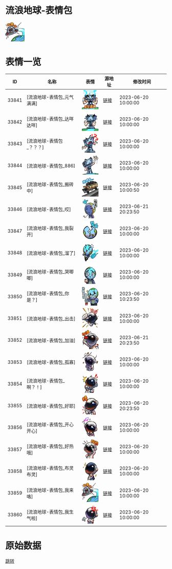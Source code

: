# 流浪地球-表情包

<img src="./cover.png" height="60" alt="cover" />

# 表情一览

|ID|名称|表情|源地址|修改时间|
|----|----|----|----|----|
|33841|[流浪地球-表情包_元气满满]|<img src="./pic/033841_%5B流浪地球-表情包_元气满满%5D.png" height="60" alt="元气满满"/>|[链接](https://i0.hdslb.com/bfs/garb/2d39983191ba952fc1fec511f41805f8edd347df.png)|2023-06-20 10:00:00|
|33842|[流浪地球-表情包_达咩达咩]|<img src="./pic/033842_%5B流浪地球-表情包_达咩达咩%5D.png" height="60" alt="达咩达咩"/>|[链接](https://i0.hdslb.com/bfs/garb/5f11324c57fafd4418b373b49a28e4fb2c27ce9c.png)|2023-06-20 10:00:00|
|33843|[流浪地球-表情包_？？？]|<img src="./pic/033843_%5B流浪地球-表情包_？？？%5D.png" height="60" alt="？？？"/>|[链接](https://i0.hdslb.com/bfs/garb/21a2800d47ae27cc5d4b5defcfdce63f6aaf32ea.png)|2023-06-20 10:00:00|
|33844|[流浪地球-表情包_886]|<img src="./pic/033844_%5B流浪地球-表情包_886%5D.png" height="60" alt="886"/>|[链接](https://i0.hdslb.com/bfs/garb/128d4e7f69eccbb01b9ae5bb3a853f81285ea8a9.png)|2023-06-20 10:00:00|
|33845|[流浪地球-表情包_搬砖中]|<img src="./pic/033845_%5B流浪地球-表情包_搬砖中%5D.png" height="60" alt="搬砖中"/>|[链接](https://i0.hdslb.com/bfs/garb/160d0e1815be5a1f8889f589d041e1763cfc8e80.png)|2023-06-20 10:00:50|
|33846|[流浪地球-表情包_哎]|<img src="./pic/033846_%5B流浪地球-表情包_哎%5D.png" height="60" alt="哎"/>|[链接](https://i0.hdslb.com/bfs/garb/7521d7113166ae0ff2febf28597ac520c3e08c25.png)|2023-06-21 20:23:50|
|33847|[流浪地球-表情包_我裂开]|<img src="./pic/033847_%5B流浪地球-表情包_我裂开%5D.png" height="60" alt="我裂开"/>|[链接](https://i0.hdslb.com/bfs/garb/778cfbcae906688f52df125791e526c774b28e3f.png)|2023-06-20 10:00:00|
|33848|[流浪地球-表情包_溜了]|<img src="./pic/033848_%5B流浪地球-表情包_溜了%5D.png" height="60" alt="溜了"/>|[链接](https://i0.hdslb.com/bfs/garb/caa0954b686e5ed839cd6a4a83929cba170f97a2.png)|2023-06-20 10:00:00|
|33849|[流浪地球-表情包_哭唧唧]|<img src="./pic/033849_%5B流浪地球-表情包_哭唧唧%5D.png" height="60" alt="哭唧唧"/>|[链接](https://i0.hdslb.com/bfs/garb/a865f59e055e446fd4813a12c61989edaa2c376c.png)|2023-06-20 10:00:00|
|33850|[流浪地球-表情包_你是？]|<img src="./pic/033850_%5B流浪地球-表情包_你是？%5D.png" height="60" alt="你是？"/>|[链接](https://i0.hdslb.com/bfs/garb/152dd669e51a0799c183b88d7731f2d2f0cf2f78.png)|2023-06-20 10:23:50|
|33851|[流浪地球-表情包_出击]|<img src="./pic/033851_%5B流浪地球-表情包_出击%5D.png" height="60" alt="出击"/>|[链接](https://i0.hdslb.com/bfs/garb/2d8ea8d56cf21b20414e8b15d5a2a48497353b7c.png)|2023-06-20 10:00:00|
|33852|[流浪地球-表情包_加油]|<img src="./pic/033852_%5B流浪地球-表情包_加油%5D.png" height="60" alt="加油"/>|[链接](https://i0.hdslb.com/bfs/garb/066a49563b262c85605aa2a9a1c175442e8f7659.png)|2023-06-21 20:23:50|
|33853|[流浪地球-表情包_孤寡]|<img src="./pic/033853_%5B流浪地球-表情包_孤寡%5D.png" height="60" alt="孤寡"/>|[链接](https://i0.hdslb.com/bfs/garb/963888acc5918c41c4fc0d3cde9e9ac0401786ca.png)|2023-06-20 10:00:00|
|33854|[流浪地球-表情包_啊？！]|<img src="./pic/033854_%5B流浪地球-表情包_啊？！%5D.png" height="60" alt="啊？！"/>|[链接](https://i0.hdslb.com/bfs/garb/15097c5e90a95adfb8428c745f4d216955f0835c.png)|2023-06-20 10:00:00|
|33855|[流浪地球-表情包_好耶]|<img src="./pic/033855_%5B流浪地球-表情包_好耶%5D.png" height="60" alt="好耶"/>|[链接](https://i0.hdslb.com/bfs/garb/4a5138fae5f8dda3ebc89501313e4008e0267b3e.png)|2023-06-20 20:23:50|
|33856|[流浪地球-表情包_开心开心]|<img src="./pic/033856_%5B流浪地球-表情包_开心开心%5D.png" height="60" alt="开心开心"/>|[链接](https://i0.hdslb.com/bfs/garb/2c9e9166bea5750265d78bef74e8306b7dbc9484.png)|2023-06-20 10:00:00|
|33857|[流浪地球-表情包_好热哦]|<img src="./pic/033857_%5B流浪地球-表情包_好热哦%5D.png" height="60" alt="好热哦"/>|[链接](https://i0.hdslb.com/bfs/garb/2dc41146163ae2acb4acf6ba579a9ed42d7aeddf.png)|2023-06-20 10:00:00|
|33858|[流浪地球-表情包_布灵布灵]|<img src="./pic/033858_%5B流浪地球-表情包_布灵布灵%5D.png" height="60" alt="布灵布灵"/>|[链接](https://i0.hdslb.com/bfs/garb/f22ed3dd2ff6b94b38aee8ca9c6c2e0bd5fa64e0.png)|2023-06-20 10:00:00|
|33859|[流浪地球-表情包_我来咯]|<img src="./pic/033859_%5B流浪地球-表情包_我来咯%5D.png" height="60" alt="我来咯"/>|[链接](https://i0.hdslb.com/bfs/garb/bd1d43a05d7bc806e8fc51898a7396a9c41a5bd9.png)|2023-06-20 10:00:00|
|33860|[流浪地球-表情包_我生气啦]|<img src="./pic/033860_%5B流浪地球-表情包_我生气啦%5D.png" height="60" alt="我生气啦"/>|[链接](https://i0.hdslb.com/bfs/garb/2450d10773d1d4a9f9b53ba6af94179fba1abe97.png)|2023-06-20 10:00:00|

# 原始数据

[跳转](./raw.json)

